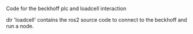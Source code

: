 Code for the beckhoff plc and loadcell interaction


dir 'loadcell' contains the ros2 source code to connect to the beckhoff and run a node.
